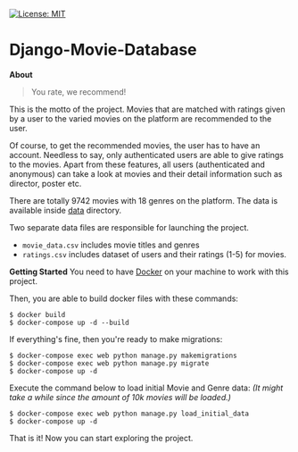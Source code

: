 [![License: MIT](https://img.shields.io/badge/License-MIT-green.svg)](https://raw.githubusercontent.com/gorkemarslan/Django-Movie-Database/main/LICENSE)

# Django-Movie-Database

**About**

> You rate, we recommend!

This is the motto of the project.  Movies that are matched with ratings given by a user to the varied movies on the platform are recommended to the user.

Of course, to get the recommended movies, the user has to have an account.
Needless to say, only authenticated users are able to give ratings to the movies.
Apart from these features, all users (authenticated and anonymous) can take a look at movies and their detail information such as director, poster etc.

There are totally 9742 movies with 18 genres on the platform. The data is available inside [data](https://github.com/gorkemarslan/Django-Movie-Database/tree/main/data) directory.

Two separate data files are responsible for launching the project.

 - `movie_data.csv` includes movie titles and genres
 - `ratings.csv` includes dataset of users and their ratings (1-5) for movies.

**Getting Started**
You need to have [Docker](https://www.docker.com/) on your machine to work with this project.

Then, you are able to build docker files with these commands:

    $ docker build 
    $ docker-compose up -d --build

If everything's fine, then you're ready to make migrations:

```
$ docker-compose exec web python manage.py makemigrations
$ docker-compose exec web python manage.py migrate
$ docker-compose up -d
```

Execute the command below to load initial Movie and Genre data:
*(It might take a while since the amount of 10k movies will be loaded.)*
```
$ docker-compose exec web python manage.py load_initial_data
$ docker-compose up -d
```

That is it! Now you can start exploring the project.

